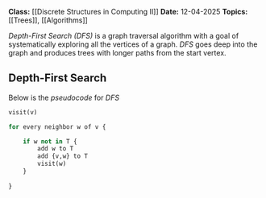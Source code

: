 **Class:** [[Discrete Structures in Computing II]]
**Date:** 12-04-2025
**Topics:** [[Trees]], [[Algorithms]]

*Depth-First Search* *(DFS)* is a graph traversal algorithm with a goal of systematically exploring all the vertices of a graph. *DFS* goes deep into the graph and produces trees with longer paths from the start vertex.

## Depth-First Search
Below is the *pseudocode* for *DFS*
```python
visit(v)

for every neighbor w of v {

	if w not in T {
		add w to T
		add {v,w} to T
		visit(w)
	}
	
}
```

